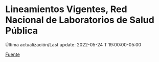 # Lineamientos Vigentes, Red Nacional de Laboratorios de Salud Pública

Última actualización/Last update: 2022-05-24 T 19:00:00-05:00

 [Fuente](https://www.gob.mx/salud/documentos/lineamientos-vigentes-red-nacional-de-laboratorios-de-salud-publica)
